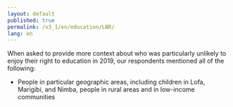 ```yaml
---
layout: default
published: true
permalink: /v3_1/en/education/LBR/
lang: en
---
```

When asked to provide more context about who was particularly unlikely to enjoy their right to education in 2019, our respondents mentioned all of the following: 

-	People in particular geographic areas, including children in Lofa, Marigibi, and Nimba, people in rural areas and in low-income communities
